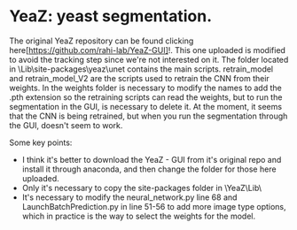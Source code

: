 # YeaZ: yeast segmentation.

The original YeaZ repository can be found clicking here[https://github.com/rahi-lab/YeaZ-GUI]!. This one uploaded is modified to avoid the tracking step since we're not interested on it. The folder located in \Lib\site-packages\yeaz\unet contains the main scripts.
retrain_model and retrain_model_V2 are the scripts used to retrain the CNN from their weights. In the weights folder is necessary to modify the names to add the .pth extension so the retraining scripts can read the weights, but to run the segmentation in the GUI, is necessary to delete it.
At the moment, it seems that the CNN is being retrained, but when you run the segmentation through the GUI, doesn't seem to work. 

Some key points:
- I think it's better to download the YeaZ - GUI from it's original repo and install it through anaconda, and then change the folder for those here uploaded.
- Only it's necessary to copy the site-packages folder in \YeaZ\Lib\
- It's necessary to modify the neural_network.py line 68 and LaunchBatchPrediction.py in line 51-56 to add more image type options, which in practice is the way to select the weights for the model.
